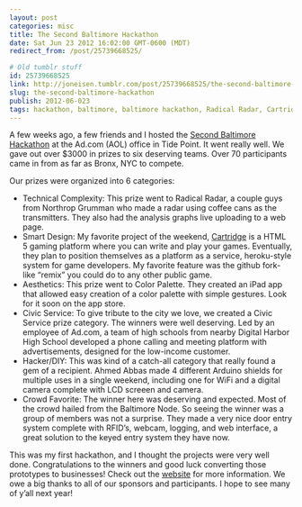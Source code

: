 ```yaml
---
layout: post
categories: misc
title: The Second Baltimore Hackathon
date: Sat Jun 23 2012 16:02:00 GMT-0600 (MDT)
redirect_from: /post/25739668525/

# Old tumblr stuff
id: 25739668525
link: http://joneisen.tumblr.com/post/25739668525/the-second-baltimore-hackathon
slug: the-second-baltimore-hackathon
publish: 2012-06-023
tags: hackathon, baltimore, baltimore hackathon, Radical Radar, Cartridge, Ad.com, Northrop Grumman, Baltimore Node
---
```



A few weeks ago, a few friends and I hosted the [Second Baltimore Hackathon](http://baltimorehackathon.com) at the Ad.com (AOL) office in Tide Point. It went really well. We gave out over \$3000 in prizes to six deserving teams. Over 70 participants came in from as far as Bronx, NYC to compete.

Our prizes were organized into 6 categories:

-   Technical Complexity: This prize went to Radical Radar, a couple
    guys from Northrop Grumman who made a radar using coffee cans as the
    transmitters. They also had the analysis graphs live uploading to a
    web page.
-   Smart Design: My favorite project of the weekend,
    [Cartridge](http://crtrg.com/) is a HTML 5 gaming platform where you
    can write and play your games. Eventually, they plan to position
    themselves as a platform as a service, heroku-style system for game
    developers. My favorite feature was the github fork-like “remix” you
    could do to any other public game.
-   Aesthetics: This prize went to Color Palette. They created an iPad
    app that allowed easy creation of a color palette with simple
    gestures. Look for it soon on the app store.
-   Civic Service: To give tribute to the city we love, we created a
    Civic Service prize category. The winners were well deserving. Led
    by an employee of Ad.com, a team of high schools from nearby Digital
    Harbor High School developed a phone calling and meeting platform
    with advertisements, designed for the low-income customer.
-   Hacker/DIY: This was kind of a catch-all category that really found
    a gem of a recipient. Ahmed Abbas made 4 different Arduino shields
    for multiple uses in a single weekend, including one for WiFi and a
    digital camera complete with LCD screeen and camera.
-   Crowd Favorite: The winner here was deserving and expected. Most of
    the crowd hailed from the Baltimore Node. So seeing the winner was a
    group of members was not a surprise. They made a very nice door
    entry system complete with RFID’s, webcam, logging, and web
    interface, a great solution to the keyed entry system they have now.

This was my first hackathon, and I thought the projects were very well done. Congratulations to the winners and good luck converting those prototypes to businesses! Check out the [website](http://baltimorehackathon.com) for more information. We owe a big thanks to all of our sponsors and participants. I hope to see many of y’all next year!

